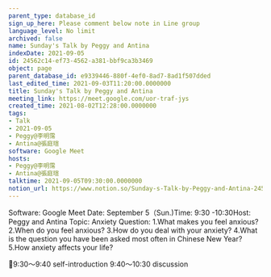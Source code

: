 ```yaml
---
parent_type: database_id
sign_up_here: Please comment below note in Line group
language_level: No limit
archived: false
name: Sunday's Talk by Peggy and Antina
indexDate: 2021-09-05
id: 24562c14-ef73-4562-a381-bbf9ca3b3469
object: page
parent_database_id: e9339446-880f-4ef0-8ad7-8ad1f507dded
last_edited_time: 2021-09-03T11:20:00.0000000
title: Sunday's Talk by Peggy and Antina
meeting_link: https://meet.google.com/uor-traf-jys
created_time: 2021-08-02T12:28:00.0000000
tags:
- Talk
- 2021-09-05
- Peggy@李明霈
- Antina@張庭瑄
software: Google Meet
hosts:
- Peggy@李明霈
- Antina@張庭瑄
talktime: 2021-09-05T09:30:00.0000000
notion_url: https://www.notion.so/Sunday-s-Talk-by-Peggy-and-Antina-24562c14ef734562a381bbf9ca3b3469
---
```


Software: Google Meet
Date: September 5（Sun.)Time: 9:30 -10:30Host: Peggy and Antina Topic: Anxiety
Question:
 1.What makes you feel anxious?2.When do you feel anxious?
3.How do you deal with your anxiety?
4.What is the question you have been asked most often in Chinese New Year?
5.How anxiety affects your life?

📅9:30～9:40 self-introduction 9:40～10:30 discussion





